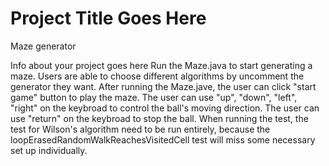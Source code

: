 # Project Title Goes Here
Maze generator

Info about your project goes here
Run the Maze.java to start generating a maze. Users are able to choose different algorithms by uncomment the generator they want.
After running the Maze.jave, the user can click "start game" button to play the maze. The user can use "up", "down", "left", "right" on the keybroad to control the ball's moving direction. The user can use "return" on the keybroad to stop the ball. 
When running the test, the test for Wilson's algorithm need to be run entirely, because the loopErasedRandomWalkReachesVisitedCell test will miss some necessary set up individually.